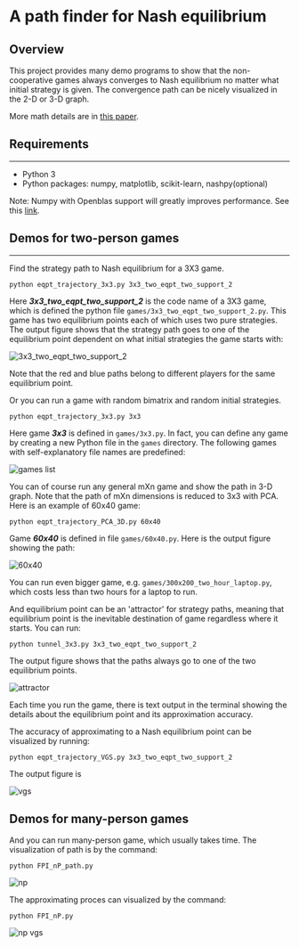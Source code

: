 # A path finder for Nash equilibrium
## Overview
This project provides many demo programs to show that the non-cooperative games always converges to Nash equilibrium no matter what initial strategy is given.
The convergence path can be nicely visualized in the 2-D or 3-D graph.

More math details are in [this paper](https://arxiv.org/abs/1908.09021).

## Requirements
***
* Python 3
* Python packages: numpy, matplotlib, scikit-learn, nashpy(optional)

Note: Numpy with Openblas support will greatly improves performance. See this [link](https://stackoverflow.com/questions/27199822/numpy-dot-is-slow-yet-blas-and-lapack-are-installed-how-to-fix).

## Demos for two-person games
***
Find the strategy path to Nash equilibrium for a 3X3 game.
```
python eqpt_trajectory_3x3.py 3x3_two_eqpt_two_support_2
```
Here ***3x3_two_eqpt_two_support_2*** is the code name of a 3X3 game, which is defined the python file `games/3x3_two_eqpt_two_support_2.py`. This game has two equilibrium points each of which uses two pure strategies.
The output figure shows that the strategy path goes to one of the equilibrium point dependent on what initial strategies the game starts with:

![3x3_two_eqpt_two_support_2](./trajectory_3x3.png)

Note that the red and blue paths belong to different players for the same equilibrium point.

Or you can run a game with random bimatrix and random initial strategies.
```
python eqpt_trajectory_3x3.py 3x3
```
Here game ***3x3*** is defined in `games/3x3.py`. In fact, you can define any game by creating a new Python file in the `games` directory. The following games with self-explanatory file names are predefined:

![games list](./games_list.png)

You can of course run any general mXn game and show the path in 3-D graph. Note that the path of mXn dimensions is reduced to 3x3 with PCA. Here is an example of 60x40 game:
```
python eqpt_trajectory_PCA_3D.py 60x40
```
Game ***60x40*** is defined in file `games/60x40.py`. Here is the output figure showing the path:

![60x40](./trajectory_PCA_3D.png)

You can run even bigger game, e.g. `games/300x200_two_hour_laptop.py`, which costs less than two hours for a laptop to run.

And equilibrium point can be an 'attractor' for strategy paths, meaning that equilibrium point is the inevitable destination of game regardless where it starts. You can run:
```
python tunnel_3x3.py 3x3_two_eqpt_two_support_2
```
The output figure shows that the paths always go to one of the two equilibrium points.

![attractor](./tunnel_3x3.png)

Each time you run the game, there is text output in the terminal showing the details about the equilibrium point and its approximation accuracy.

The accuracy of approximating to a Nash equilibrium point can be visualized by running:
```
python eqpt_trajectory_VGS.py 3x3_two_eqpt_two_support_2
```
The output figure is

![vgs](./trajectory_vgs.png)


## Demos for many-person games
And you can run many-person game, which usually takes time. The visualization of path is by the command:
```
python FPI_nP_path.py
```

![np](./nP-path.png)

The approximating proces can visualized by the command:
```
python FPI_nP.py
```

![np vgs](./nP.png)

